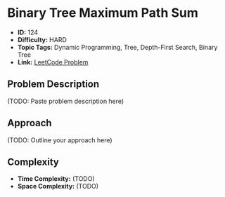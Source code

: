 # Binary Tree Maximum Path Sum

- **ID:** 124
- **Difficulty:** HARD
- **Topic Tags:** Dynamic Programming, Tree, Depth-First Search, Binary Tree
- **Link:** [LeetCode Problem](https://leetcode.com/problems/binary-tree-maximum-path-sum/description/)

## Problem Description

(TODO: Paste problem description here)

## Approach

(TODO: Outline your approach here)

## Complexity

- **Time Complexity:** (TODO)
- **Space Complexity:** (TODO)

